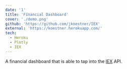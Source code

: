 ```yaml
---
date: '1'
title: 'Financial Dashboard'
cover: './demo.png'
github: 'https://github.com/jkoestner/IEX'
external: 'https://koestner.herokuapp.com/'
tech:
  - Heroku
  - Plotly
  - IEX
---
```


A financial dashboard that is able to tap into the [IEX]("https://iexcloud.io/") API.